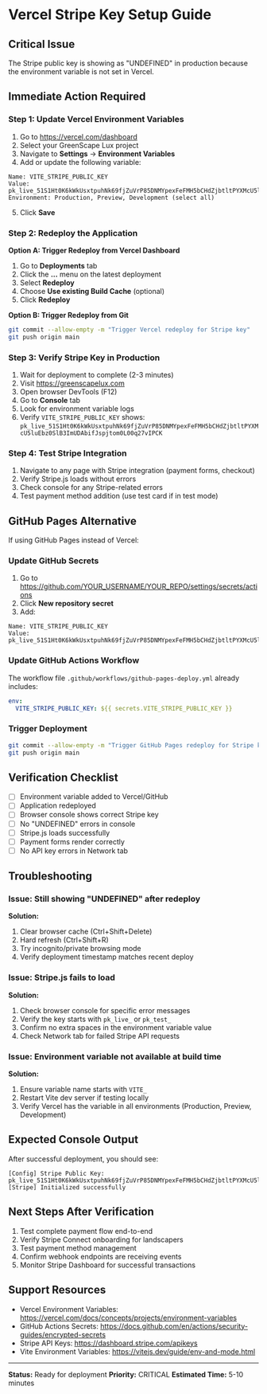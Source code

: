# Vercel Stripe Key Setup Guide

## Critical Issue
The Stripe public key is showing as "UNDEFINED" in production because the environment variable is not set in Vercel.

## Immediate Action Required

### Step 1: Update Vercel Environment Variables

1. Go to https://vercel.com/dashboard
2. Select your GreenScape Lux project
3. Navigate to **Settings** → **Environment Variables**
4. Add or update the following variable:

```
Name: VITE_STRIPE_PUBLIC_KEY
Value: pk_live_51S1Ht0K6kWkUsxtpuhNk69fjZuVrP85DNMYpexFeFMH5bCHdZjbtltPYXMcU5luEbz0SlB3ImUDAbifJspjtom0L00q27vIPCK
Environment: Production, Preview, Development (select all)
```

5. Click **Save**

### Step 2: Redeploy the Application

**Option A: Trigger Redeploy from Vercel Dashboard**
1. Go to **Deployments** tab
2. Click the **...** menu on the latest deployment
3. Select **Redeploy**
4. Choose **Use existing Build Cache** (optional)
5. Click **Redeploy**

**Option B: Trigger Redeploy from Git**
```bash
git commit --allow-empty -m "Trigger Vercel redeploy for Stripe key"
git push origin main
```

### Step 3: Verify Stripe Key in Production

1. Wait for deployment to complete (2-3 minutes)
2. Visit https://greenscapelux.com
3. Open browser DevTools (F12)
4. Go to **Console** tab
5. Look for environment variable logs
6. Verify `VITE_STRIPE_PUBLIC_KEY` shows: `pk_live_51S1Ht0K6kWkUsxtpuhNk69fjZuVrP85DNMYpexFeFMH5bCHdZjbtltPYXMcU5luEbz0SlB3ImUDAbifJspjtom0L00q27vIPCK`

### Step 4: Test Stripe Integration

1. Navigate to any page with Stripe integration (payment forms, checkout)
2. Verify Stripe.js loads without errors
3. Check console for any Stripe-related errors
4. Test payment method addition (use test card if in test mode)

## GitHub Pages Alternative

If using GitHub Pages instead of Vercel:

### Update GitHub Secrets

1. Go to https://github.com/YOUR_USERNAME/YOUR_REPO/settings/secrets/actions
2. Click **New repository secret**
3. Add:
```
Name: VITE_STRIPE_PUBLIC_KEY
Value: pk_live_51S1Ht0K6kWkUsxtpuhNk69fjZuVrP85DNMYpexFeFMH5bCHdZjbtltPYXMcU5luEbz0SlB3ImUDAbifJspjtom0L00q27vIPCK
```

### Update GitHub Actions Workflow

The workflow file `.github/workflows/github-pages-deploy.yml` already includes:

```yaml
env:
  VITE_STRIPE_PUBLIC_KEY: ${{ secrets.VITE_STRIPE_PUBLIC_KEY }}
```

### Trigger Deployment

```bash
git commit --allow-empty -m "Trigger GitHub Pages redeploy for Stripe key"
git push origin main
```

## Verification Checklist

- [ ] Environment variable added to Vercel/GitHub
- [ ] Application redeployed
- [ ] Browser console shows correct Stripe key
- [ ] No "UNDEFINED" errors in console
- [ ] Stripe.js loads successfully
- [ ] Payment forms render correctly
- [ ] No API key errors in Network tab

## Troubleshooting

### Issue: Still showing "UNDEFINED" after redeploy

**Solution:**
1. Clear browser cache (Ctrl+Shift+Delete)
2. Hard refresh (Ctrl+Shift+R)
3. Try incognito/private browsing mode
4. Verify deployment timestamp matches recent deploy

### Issue: Stripe.js fails to load

**Solution:**
1. Check browser console for specific error messages
2. Verify the key starts with `pk_live_` or `pk_test_`
3. Confirm no extra spaces in the environment variable value
4. Check Network tab for failed Stripe API requests

### Issue: Environment variable not available at build time

**Solution:**
1. Ensure variable name starts with `VITE_`
2. Restart Vite dev server if testing locally
3. Verify Vercel has the variable in all environments (Production, Preview, Development)

## Expected Console Output

After successful deployment, you should see:

```
[Config] Stripe Public Key: pk_live_51S1Ht0K6kWkUsxtpuhNk69fjZuVrP85DNMYpexFeFMH5bCHdZjbtltPYXMcU5luEbz0SlB3ImUDAbifJspjtom0L00q27vIPCK
[Stripe] Initialized successfully
```

## Next Steps After Verification

1. Test complete payment flow end-to-end
2. Verify Stripe Connect onboarding for landscapers
3. Test payment method management
4. Confirm webhook endpoints are receiving events
5. Monitor Stripe Dashboard for successful transactions

## Support Resources

- Vercel Environment Variables: https://vercel.com/docs/concepts/projects/environment-variables
- GitHub Actions Secrets: https://docs.github.com/en/actions/security-guides/encrypted-secrets
- Stripe API Keys: https://dashboard.stripe.com/apikeys
- Vite Environment Variables: https://vitejs.dev/guide/env-and-mode.html

---

**Status:** Ready for deployment
**Priority:** CRITICAL
**Estimated Time:** 5-10 minutes
